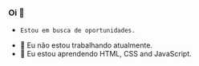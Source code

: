 ### Oi 👋


-     Estou em busca de oportunidades.
- 🔭 Eu não estou trabalhando atualmente.
- 🌱 Eu estou aprendendo HTML, CSS and JavaScript.

